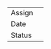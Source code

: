<table><tbody><tr class="odd"><td>Assign</td><td></td></tr><tr class="even"><td>Date</td><td></td></tr><tr class="odd"><td>Status</td><td></td></tr></tbody></table>
